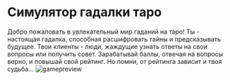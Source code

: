 # Симулятор гадалки таро
Добро пожаловать в увлекательный мир гаданий на таро!
Ты - настоящая гадалка, способная расшифровать тайны и предсказывать будущее.
Твои клиенты - люди, жаждущие узнать ответы на свои вопросы или получить совет.
Зарабатывай баллы, отвечая на вопросы верно, и повышай свой рейтинг. 
Но помни, от рейтинга зависит и твоя судьба...
![gamepreview](https://github.com/alina-koptelova/UlearnGame/assets/72514455/61e4fd75-e6de-481b-bb7b-729c1434b447)
